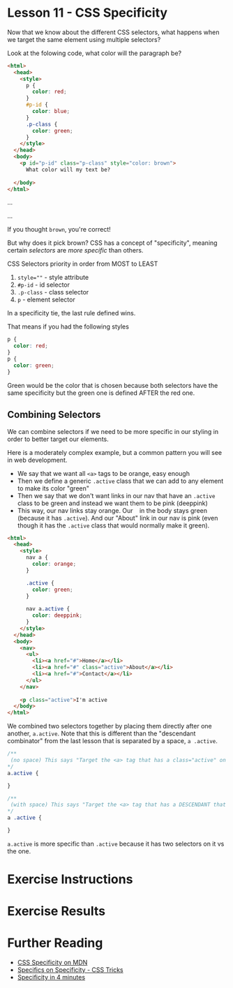 # Lesson 11 - CSS Specificity

Now that we know about the different CSS selectors, what happens when we target the same element using multiple selectors?

Look at the folowing code, what color will the paragraph be?

```html
<html>
  <head>
    <style>
      p {
        color: red;
      }
      #p-id {
        color: blue;
      }
      .p-class {
        color: green;
      }
    </style>
  </head>
  <body>
    <p id="p-id" class="p-class" style="color: brown">
      What color will my text be?
     
  </body>
</html>
```

...

...

If you thought `brown`, you're correct!

But why does it pick brown? CSS has a concept of "specificity", meaning certain _selectors_ are _more specific_ than others.

CSS Selectors priority in order from MOST to LEAST

1. `style=""` - style attribute
2. `#p-id` - id selector
3. `.p-class` - class selector
4. `p` - element selector

In a specificity tie, the last rule defined wins.

That means if you had the following styles

```css
p {
  color: red;
}
p {
  color: green;
}
```

Green would be the color that is chosen because both selectors have the same specificity but the green one is defined AFTER the red one.

## Combining Selectors

We can combine selectors if we need to be more specific in our styling in order to better target our elements.

Here is a moderately complex example, but a common pattern you will see in web development.

- We say that we want all `<a>` tags to be orange, easy enough
- Then we define a generic `.active` class that we can add to any element to make its color "green"
- Then we say that we don't want links in our nav that have an `.active` class to be green and instead we want them to be pink (deeppink)
- This way, our nav links stay orange. Our ` ` in the body stays green (because it has `.active`). And our "About" link in our nav is pink (even though it has the `.active` class that would normally make it green).

```html
<html>
  <head>
    <style>
      nav a {
        color: orange;
      }

      .active {
        color: green;
      }
      
      nav a.active {
        color: deeppink;
      }
    </style>
  </head>
  <body>
    <nav>
      <ul>
        <li><a href="#">Home</a></li>
        <li><a href="#" class="active">About</a></li>
        <li><a href="#">Contact</a></li>
      </ul>
    </nav>
    
    <p class="active">I'm active 
  </body>
</html>
```

We combined two selectors together by placing them directly after one another, `a.active`. Note that this is different than the "descendant combinator" from the last lesson that is separated by a space, `a .active`.

```css
/**
 (no space) This says "Target the <a> tag that has a class="active" on it
*/
a.active {

}

/**
 (with space) This says "Target the <a> tag that has a DESCENDANT that has class="active"
*/
a .active {

}
```

`a.active` is more specific than `.active` because it has two selectors on it vs the one.

# Exercise Instructions

# Exercise Results

# Further Reading

- [CSS Specificity on MDN](https://developer.mozilla.org/en-US/docs/Web/CSS/Specificity)
- [Specifics on Specificity - CSS Tricks](https://css-tricks.com/specifics-on-css-specificity/)
- [Specificity in 4 minutes](https://www.youtube.com/watch?v=In78mSOHmls)